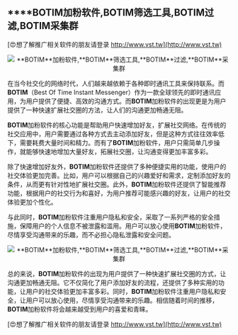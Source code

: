 ## ****BOTIM**加粉软件,**BOTIM**筛选工具,**BOTIM**过滤,**BOTIM**采集群**

[😍想了解推广相关软件的朋友请登录 http://www.vst.tw](http://www.vst.tw)

 <center><img src="https://vst.tw/MP4/tuiguang/png/3.png" alt="**BOTIM**加粉软件,**BOTIM**筛选工具,**BOTIM**过滤,**BOTIM**采集群"></center>

在当今社交化的网络时代，人们越来越依赖于各种即时通讯工具来保持联系。而**BOTIM**（Best Of Time Instant Messenger）作为一款全球领先的即时通讯应用，为用户提供了便捷、高效的沟通方式。而**BOTIM**加粉软件的出现更是为用户提供了一种快速扩展社交圈的方法，让人们的沟通更加畅通无阻。

**BOTIM**加粉软件的核心功能是帮助用户快速增加好友，扩展社交网络。在传统的社交应用中，用户需要通过各种方式去主动添加好友，但是这种方式往往效率低下，需要耗费大量时间和精力。而有了**BOTIM**加粉软件，用户只需简单几步操作，就能够快速地增加大量好友，拓展社交圈，让沟通变得更加丰富多彩。

除了快速增加好友外，**BOTIM**加粉软件还提供了多种便捷实用的功能，使用户的社交体验更加完善。比如，用户可以根据自己的兴趣爱好和需求，定制添加好友的条件，从而更有针对性地扩展社交圈。此外，**BOTIM**加粉软件还提供了智能推荐功能，根据用户的社交行为和喜好，为用户推荐可能感兴趣的好友，让用户的社交体验更加个性化。

与此同时，**BOTIM**加粉软件注重用户隐私和安全，采取了一系列严格的安全措施，保障用户的个人信息不被泄露和滥用。用户可以放心使用**BOTIM**加粉软件，尽情享受沟通带来的乐趣，而不必担心隐私泄露和安全问题。

 <center><img src="https://vst.tw/MP4/tuiguang/png/8.png" alt="**BOTIM**加粉软件,**BOTIM**筛选工具,**BOTIM**过滤,**BOTIM**采集群"></center>

总的来说，**BOTIM**加粉软件的出现为用户提供了一种快速扩展社交圈的方式，让沟通更加畅通无阻。它不仅简化了用户添加好友的流程，还提供了多种实用的功能，让用户的社交体验更加丰富多彩。同时，**BOTIM**加粉软件注重用户隐私和安全，让用户可以放心使用，尽情享受沟通带来的乐趣。相信随着时间的推移，**BOTIM**加粉软件将会越来越受到用户的喜爱和青睐。

[😍想了解推广相关软件的朋友请登录 http://www.vst.tw](http://www.vst.tw)



